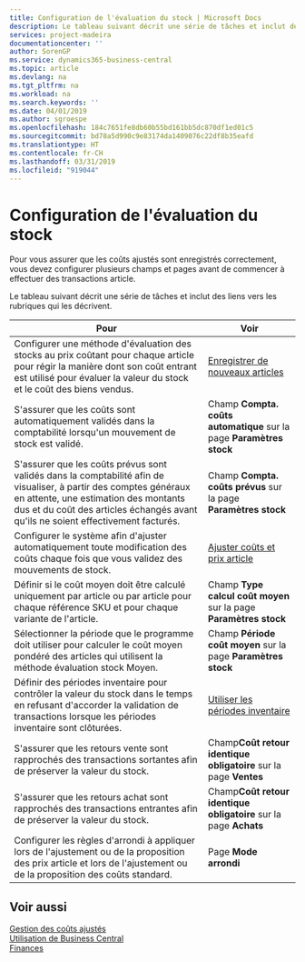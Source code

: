 ```yaml
---
title: Configuration de l'évaluation du stock | Microsoft Docs
description: Le tableau suivant décrit une série de tâches et inclut des liens vers les rubriques qui les décrivent.
services: project-madeira
documentationcenter: ''
author: SorenGP
ms.service: dynamics365-business-central
ms.topic: article
ms.devlang: na
ms.tgt_pltfrm: na
ms.workload: na
ms.search.keywords: ''
ms.date: 04/01/2019
ms.author: sgroespe
ms.openlocfilehash: 184c7651fe8db60b55bd161bb5dc870df1ed01c5
ms.sourcegitcommit: bd78a5d990c9e83174da1409076c22df8b35eafd
ms.translationtype: HT
ms.contentlocale: fr-CH
ms.lasthandoff: 03/31/2019
ms.locfileid: "919044"
---
```

# <a name="setting-up-inventory-valuation-and-costing"></a>Configuration de l'évaluation du stock
Pour vous assurer que les coûts ajustés sont enregistrés correctement, vous devez configurer plusieurs champs et pages avant de commencer à effectuer des transactions article.

Le tableau suivant décrit une série de tâches et inclut des liens vers les rubriques qui les décrivent.

|**Pour**|**Voir**|  
|------------|-------------|  
|Configurer une méthode d'évaluation des stocks au prix coûtant pour chaque article pour régir la manière dont son coût entrant est utilisé pour évaluer la valeur du stock et le coût des biens vendus.|[Enregistrer de nouveaux articles](inventory-how-register-new-items.md)|  
|S'assurer que les coûts sont automatiquement validés dans la comptabilité lorsqu'un mouvement de stock est validé.|Champ **Compta. coûts automatique** sur la page **Paramètres stock**|  
|S'assurer que les coûts prévus sont validés dans la comptabilité afin de visualiser, à partir des comptes généraux en attente, une estimation des montants dus et du coût des articles échangés avant qu'ils ne soient effectivement facturés.|Champ **Compta. coûts prévus** sur la page **Paramètres stock**|  
|Configurer le système afin d'ajuster automatiquement toute modification des coûts chaque fois que vous validez des mouvements de stock.|[Ajuster coûts et prix article](inventory-how-adjust-item-costs.md)|  
|Définir si le coût moyen doit être calculé uniquement par article ou par article pour chaque référence SKU et pour chaque variante de l'article.|Champ **Type calcul coût moyen** sur la page **Paramètres stock**|  
|Sélectionner la période que le programme doit utiliser pour calculer le coût moyen pondéré des articles qui utilisent la méthode évaluation stock Moyen.|Champ **Période coût moyen** sur la page **Paramètres stock**|  
|Définir des périodes inventaire pour contrôler la valeur du stock dans le temps en refusant d'accorder la validation de transactions lorsque les périodes inventaire sont clôturées.|[Utiliser les périodes inventaire](finance-how-to-work-with-inventory-periods.md)|  
|S'assurer que les retours vente sont rapprochés des transactions sortantes afin de préserver la valeur du stock.|Champ**Coût retour identique obligatoire** sur la page **Ventes**|  
|S'assurer que les retours achat sont rapprochés des transactions entrantes afin de préserver la valeur du stock.|Champ**Coût retour identique obligatoire** sur la page **Achats**|
|Configurer les règles d'arrondi à appliquer lors de l'ajustement ou de la proposition des prix article et lors de l'ajustement ou de la proposition des coûts standard.|Page **Mode arrondi**|  

## <a name="see-also"></a>Voir aussi  
[Gestion des coûts ajustés](finance-manage-inventory-costs.md)  
[Utilisation de Business Central](ui-work-product.md)  
[Finances](finance.md)  
